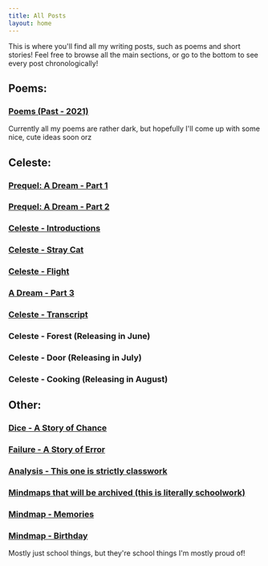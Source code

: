 ```yaml
---
title: All Posts
layout: home
---
```

This is where you'll find all my writing posts, such as poems and short stories! Feel free to browse all the main sections, or go to the bottom to see every post chronologically!

## Poems: ##

### [Poems (Past - 2021)](/poetry/2021/01/01/2021poems) ###
Currently all my poems are rather dark, but hopefully I'll come up with some nice, cute ideas soon orz

## Celeste: ##

### [Prequel: A Dream - Part 1](/celeste/2020/07/07/dream-pt-1) ###
### [Prequel: A Dream - Part 2](/celeste/2020/07/31/dream-pt-2) ###
### [Celeste - Introductions](/celeste/2020/09/27/introductions) ###
### [Celeste - Stray Cat](/celeste/2021/03/28/stray-cat) ###
### [Celeste - Flight](/celeste/2021/04/22/wings) ###
### [A Dream - Part 3](/celeste/2021/02/28/dream-pt-3) ###
### [Celeste - Transcript](/celeste/2021/05/27/transcript) ###
### Celeste - Forest (Releasing in June) ###
### Celeste - Door (Releasing in July) ###
### Celeste - Cooking (Releasing in August) ###

## Other: ##

### [Dice - A Story of Chance](/prose/2020/11/30/dice) ###
### [Failure - A Story of Error](/prose/2020/03/19/failure) ###
### [Analysis - This one is strictly classwork](/schoolwork/2021/02/11/analysis) ### 
### [Mindmaps that will be archived (this is literally schoolwork)](/schoolwork/2021/05/27/archive) ###
### [Mindmap - Memories](/other/2021/05/27/memories) ###
### [Mindmap - Birthday](/other/2021/05/27/birthday) ###
Mostly just school things, but they're school things I'm mostly proud of!